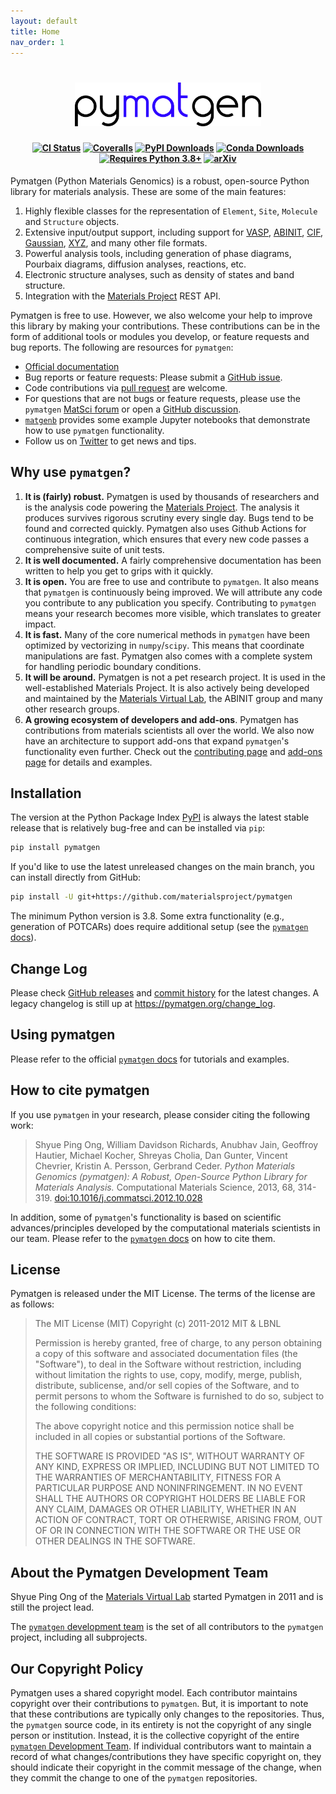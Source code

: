 ```yaml
---
layout: default
title: Home
nav_order: 1
---
```


<h1 align="center">
  <picture>
    <source media="(prefers-color-scheme: dark)" srcset="https://raw.githubusercontent.com/materialsproject/pymatgen/master/docs/_images/pymatgen-white.svg">
    <img alt="Logo" src="https://raw.githubusercontent.com/materialsproject/pymatgen/master/docs/_images/pymatgen.svg" height="70">
  </picture>
</h1>

<h4 align="center">

[![CI Status](https://github.com/materialsproject/pymatgen/actions/workflows/test.yml/badge.svg)](https://github.com/materialsproject/pymatgen/actions/workflows/test.yml)
[![Coveralls](https://img.shields.io/coveralls/github/materialsproject/pymatgen?logo=coveralls&label=Coverage)](https://coveralls.io/github/materialsproject/pymatgen?branch=master)
[![PyPI Downloads](https://img.shields.io/pypi/dm/pymatgen?logo=pypi&logoColor=white&color=blue&label=PyPI)](https://pypi.org/project/pymatgen)
[![Conda Downloads](https://img.shields.io/conda/dn/conda-forge/pymatgen?logo=condaforge&color=blue&label=Conda)](https://anaconda.org/conda-forge/pymatgen)
[![Requires Python 3.8+](https://img.shields.io/badge/Python-3.8+-blue.svg?logo=python&logoColor=white)](https://python.org/downloads)
[![arXiv](https://img.shields.io/badge/J.ComMatSci-2012.10.028-blue)](https://doi.org/10.1016/j.commatsci.2012.10.028)

</h4>

Pymatgen (Python Materials Genomics) is a robust, open-source Python
library for materials analysis. These are some of the main features:

1. Highly flexible classes for the representation of `Element`, `Site`, `Molecule` and `Structure` objects.
2. Extensive input/output support, including support for [VASP](https://cms.mpi.univie.ac.at/vasp), [ABINIT](https://abinit.org), [CIF](https://wikipedia.org/wiki/Crystallographic_Information_File), [Gaussian](https://gaussian.com), [XYZ](https://wikipedia.org/wiki/XYZ_file_format), and many other file formats.
3. Powerful analysis tools, including generation of phase diagrams, Pourbaix diagrams, diffusion analyses, reactions, etc.
4. Electronic structure analyses, such as density of states and band structure.
5. Integration with the [Materials Project] REST API.

Pymatgen is free to use. However, we also welcome your help to improve this library by making your contributions. These contributions can be in the form of additional tools or modules you develop, or feature requests and bug reports. The following are resources for `pymatgen`:

- [Official documentation][`pymatgen` docs]
- Bug reports or feature requests: Please submit a [GitHub issue].
- Code contributions via [pull request] are welcome.
- For questions that are not bugs or feature requests, please use the `pymatgen` [MatSci forum](https://matsci.org/pymatgen) or open a [GitHub discussion].
- [`matgenb`](https://github.com/materialsvirtuallab/matgenb#introduction) provides some example Jupyter notebooks that demonstrate how to use `pymatgen` functionality.
- Follow us on [Twitter](https://twitter.com/pymatgen) to get news and tips.

[pull request]: https://github.com/materialsproject/pymatgen/pulls
[github issue]: https://github.com/materialsproject/pymatgen/issues
[github discussion]: https://github.com/materialsproject/pymatgen/discussions

## Why use `pymatgen`?

1. **It is (fairly) robust.** Pymatgen is used by thousands of researchers and is the analysis code powering the [Materials Project]. The analysis it produces survives rigorous scrutiny every single day. Bugs tend to be found and corrected quickly. Pymatgen also uses Github Actions for continuous integration, which ensures that every new code passes a comprehensive suite of unit tests.
2. **It is well documented.** A fairly comprehensive documentation has been written to help you get to grips with it quickly.
3. **It is open.** You are free to use and contribute to `pymatgen`. It also means that `pymatgen` is continuously being improved. We will attribute any code you contribute to any publication you specify. Contributing to `pymatgen` means your research becomes more visible, which translates to greater impact.
4. **It is fast.** Many of the core numerical methods in `pymatgen` have been optimized by vectorizing in `numpy`/`scipy`. This means that coordinate manipulations are fast. Pymatgen also comes with a complete system for handling periodic boundary conditions.
5. **It will be around.** Pymatgen is not a pet research project. It is used in the well-established Materials Project. It is also actively being developed and maintained by the [Materials Virtual Lab], the ABINIT group and many other research groups.
6. **A growing ecosystem of developers and add-ons**. Pymatgen has contributions from materials scientists all over the world. We also now have an architecture to support add-ons that expand `pymatgen`'s functionality even further. Check out the [contributing page](https://pymatgen.org/contributing) and [add-ons page](https://pymatgen.org/addons) for details and examples.

## Installation

The version at the Python Package Index [PyPI] is always the latest stable release that is relatively bug-free and can be installed via `pip`:

[pypi]: https://pypi.org/project/pymatgen

```sh
pip install pymatgen
```

If you'd like to use the latest unreleased changes on the main branch, you can install directly from GitHub:

```sh
pip install -U git+https://github.com/materialsproject/pymatgen
```

The minimum Python version is 3.8. Some extra functionality (e.g., generation of POTCARs) does require additional setup (see the [`pymatgen` docs]).

## Change Log

Please check [GitHub releases](https://github.com/materialsproject/pymatgen/releases) and [commit history](https://github.com/materialsproject/pymatgen/commits/master) for the latest changes. A legacy changelog is still up at <https://pymatgen.org/change_log>.

## Using pymatgen

Please refer to the official [`pymatgen` docs] for tutorials and examples.

## How to cite pymatgen

If you use `pymatgen` in your research, please consider citing the following work:

> Shyue Ping Ong, William Davidson Richards, Anubhav Jain, Geoffroy
> Hautier, Michael Kocher, Shreyas Cholia, Dan Gunter, Vincent Chevrier,
> Kristin A. Persson, Gerbrand Ceder. *Python Materials Genomics
> (pymatgen): A Robust, Open-Source Python Library for Materials
> Analysis.* Computational Materials Science, 2013, 68, 314-319.
> [doi:10.1016/j.commatsci.2012.10.028](https://doi.org/10.1016/j.commatsci.2012.10.028)

In addition, some of `pymatgen`'s functionality is based on scientific advances/principles developed by the computational materials scientists in our team. Please refer to the [`pymatgen` docs] on how to cite them.

## License

Pymatgen is released under the MIT License. The terms of the license are as follows:

> The MIT License (MIT) Copyright (c) 2011-2012 MIT & LBNL
>
> Permission is hereby granted, free of charge, to any person obtaining a copy of this software and associated documentation files (the "Software"), to deal in the Software without restriction, including without limitation the rights to use, copy, modify, merge, publish, distribute, sublicense, and/or sell copies of the Software, and to permit persons to whom the Software is furnished to do so, subject to the following conditions:
>
> The above copyright notice and this permission notice shall be included in all copies or substantial portions of the Software.
>
> THE SOFTWARE IS PROVIDED "AS IS", WITHOUT WARRANTY OF ANY KIND, EXPRESS OR IMPLIED, INCLUDING BUT NOT LIMITED TO THE WARRANTIES OF MERCHANTABILITY, FITNESS FOR A PARTICULAR PURPOSE AND NONINFRINGEMENT. IN NO EVENT SHALL THE AUTHORS OR COPYRIGHT HOLDERS BE LIABLE FOR ANY CLAIM, DAMAGES OR OTHER LIABILITY, WHETHER IN AN ACTION OF CONTRACT, TORT OR OTHERWISE, ARISING FROM, OUT OF OR IN CONNECTION WITH THE SOFTWARE OR THE USE OR OTHER DEALINGS IN THE SOFTWARE.

## About the Pymatgen Development Team

Shyue Ping Ong of the [Materials Virtual Lab] started Pymatgen in 2011 and is still the project lead.

The [`pymatgen` development team] is the set of all contributors to the `pymatgen` project, including all subprojects.

## Our Copyright Policy

Pymatgen uses a shared copyright model. Each contributor maintains copyright over their contributions to `pymatgen`. But, it is important to note that these contributions are typically only changes to the repositories. Thus, the `pymatgen` source code, in its entirety is not the copyright of any single person or institution. Instead, it is the collective copyright of the entire [`pymatgen` Development Team]. If individual contributors want to maintain a record of what changes/contributions they have specific copyright on, they should indicate their copyright in the commit message of the change, when they commit the change to one of the `pymatgen` repositories.

[`pymatgen` docs]: https://pymatgen.org
[materials project]: https://materialsproject.org
[`pymatgen` development team]: https://pymatgen.org/team
[materials virtual lab]: https://materialsvirtuallab.org
